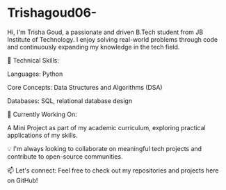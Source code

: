 # Trishagoud06-
Hi, I'm Trisha Goud, a passionate and driven B.Tech student from JB Institute of Technology. I enjoy solving real-world problems through code and continuously expanding my knowledge in the tech field.

🔧 Technical Skills:

Languages: Python

Core Concepts: Data Structures and Algorithms (DSA)

Databases: SQL, relational database design


🚀 Currently Working On:

A Mini Project as part of my academic curriculum, exploring practical applications of my skills.


💡 I'm always looking to collaborate on meaningful tech projects and contribute to open-source communities.

📫 Let's connect:
Feel free to check out my repositories and projects here on GitHub!

